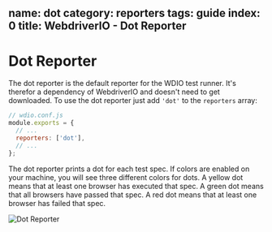 name: dot
category: reporters
tags: guide
index: 0
title: WebdriverIO - Dot Reporter
---

Dot Reporter
============

The dot reporter is the default reporter for the WDIO test runner. It's therefor a dependency of WebdriverIO and doesn't need to get downloaded. To use the dot reporter just add `'dot'` to the `reporters` array:

```js
// wdio.conf.js
module.exports = {
  // ...
  reporters: ['dot'],
  // ...
};
```

The dot reporter prints a dot for each test spec. If colors are enabled on your machine, you will see three different colors for dots. A yellow dot means that at least one browser has executed that spec. A green dot means that all browsers have passed that spec. A red dot means that at least one browser has failed that spec.

![Dot Reporter](/images/dot.png "Dot Reporter")
